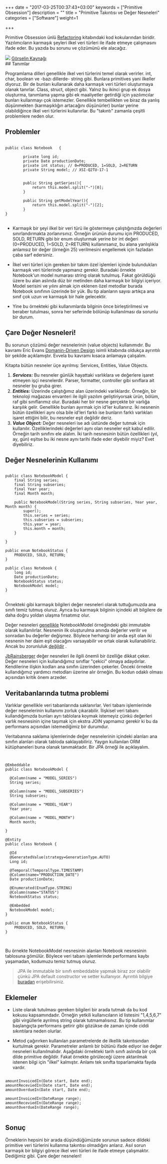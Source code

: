 +++
date = "2017-03-25T00:37:43+03:00"
keywords = ["Primitive Obsession"]
description = ""
title = "Primitive Takıntısı ve Değer Nesneleri"
categories = ["Software"]
weight=1

+++





Primitive Obsession ünlü <a href="https://www.amazon.com/Refactoring-Improving-Design-Existing-Code/dp/0201485672" target="_blank">Refactoring</a> kitabındaki kod kokularından biridir. Yazılımcıların karmaşık şeyleri ilkel veri türleri ile ifade etmeye çalışmasını ifade eder. Bu yazıda bu sorunu ve çözümünü ele alacağız.

<img src="/img/primitive.jpg" />
<a href="https://dzone.com/articles/primitive-obsession" target="_blank">Görselin Kaynağı</a>

<!--more-->

<br>
## Tanımlar

Programlama dilleri genellikle ilkel veri türlerini temel olarak verirler. int, char, boolean ve -bazı dillerde- string gibi. Bunlara primitives yani ilkeller diyoruz. Bir de bunları kullanarak daha karmaşık veri türleri oluşturmaya olanak tanırlar. Class, struct, object gibi. Yalnız bu ikinci grup ek dosya oluşturma, tanımlama yapma gibi ek maaliyetler getirdiği için yazılımcılar bunları kullanmayı çok istemezler. Genellikle tembellikten ve biraz da yanlış düşünmekten (karmaşıklığın artacağını düşünürler) bunlar yerine olabildiğince ilkel veri türlerini kullanırlar. Bu "takıntı" zamanla çeşitli problemlere neden olur.

## Problemler
<pre>
<code>
public class Notebook	{

		private long id;
		private Date productionDate;
		private int status; // 0=PRODUCED, 1=SOLD, 2=RETURN
		private String model; // XSI-Q2TU-17-1
		

		public String getSeries(){
			return this.model.split("-")[0];
		}

		public String getModelYear(){
			return this.model.split("-")[2];
		}
}
</code>
</pre>

* Karmaşık bir şeyi ilkel bir veri türü ile göstermeye çalıştığınızda değerleri sınırlandırmakta zorlanırsınız. Örneğin ürünün durumu için PRODUCED, SOLD, RETURN gibi bir enum oluşturmak yerine bir int değeri (0=PRODUCED, 1=SOLD, 2=RETURN) kullanırsanız, bu alana yanlışlıkla anlamsız bir değer (örneğin 25) verilmesini engellemek için fazladan çaba sarf edersiniz.

* İlkel veri türleri için gereken bir takım özel işlemleri içinde bulundukları karmaşık veri türlerinde yapmanız gerekir. Buradaki örnekte Notebook'un model numarası string olarak tutulmuş. Fakat görüldüğü üzere bu alan aslında düz bir metinden daha karmaşık bir bilgiyi içeriyor. Model serisini ve yılını almak için eklenen özel metodlar burada Notebook sınıfının üzerinde bir yük. Bu tip alanların sayısı artıkça ana sınıf çok uzun ve karmaşık bir hale gelecektir.

* Yine bu örnekteki gibi kullanımlarda bilginin önce birleştirilmesi ve beraber tutulması, sonra her seferinde bölünüp kullanılması da sorunlu bir durum.

## Çare Değer Nesneleri!

Bu sorunun çözümü değer nesnelerinin (value objects) kullanımıdır. Bu kavramı Eric Evans <a href="https://www.amazon.com/Domain-Driven-Design-Tackling-Complexity-Software/dp/0321125215" target="_blank">Domanin-Driven Design</a> isimli kitabında oldukça ayrıntılı bir şekilde açıklamıştır. Evvela bu kavramı kısaca anlamaya çalışalım.

Kitapta bütün nesneler üçe ayrılmış: Services, Entities, Value Objects. 

1. ***Services:*** Bu nesneler günlük hayattaki varlıklara ve değerlere işaret etmeyen işçi nesnelerdir. Parser, formatter, controller gibi sınıflara ait nesneler bu gruba girer. 
2. ***Entities:*** Üzerinde çalıştığımız alan üzerindeki varlıklardır. Örneğin, bir teknoloji mağazası envanteri ile ilgili yazılım geliştiriyorsak ürün, bölüm, raf gibi sınıflarımız olur. Buradaki her bir nesne gerçekte bir varlığa karşılık gelir. Genellikle bunları ayırmak için id'ler kullanırız. İki nesnenin bütün özellikleri aynı olsa bile id'leri farklı ise bunların farklı varlıkları işaret ettiğini bilir, bu nesneler eşit değildir deriz.
3. ***Value Object:*** Değer nesneleri ise adı üstünde değer tutmak için kullanılır. Özelliklerindeki değerleri aynı olan nesneler eşit kabul edilir. Örneğin tarih sınıfını ele alalım. İki tarih nesnesinin bütün özellikleri (yıl, ay, gün) eşitse bu iki nesne aynı tarihi ifade eder diyebilir miyiz? Evet diyebiliriz.


## Değer Nesnelerinin Kullanımı

<pre>
<code>
public class NotebookModel {
	final String series;
	final String subseries;
	final Year year;
	final Month month;
		
	public NotebookModel(String series, String subseries, Year year, Month month) {
		super();
		this.series = series;
		this.subseries = subseries;
		this.year = year;
		this.month = month;
	}
	
}

public enum NotebookStatus {
	PRODUCED, SOLD, RETURN;
}

public class Notebook {
	long id;
	Date productionDate;
	NotebookStatus status;
	NotebookModel model;
}
</code>
</pre>

Örnekteki gibi karmaşık bilgileri değer nesneleri olarak tuttuğumuzda ana sınıfı temiz tutmuş oluruz. Ayrıca bu karmaşık bilginin içindeki alt bilgilere de daha doğru yoldan ulaşma fırsatımız olur.

Değer nesneleri <a href="http://wiki.c2.com/?ValueObjectsShouldBeImmutable" target="_blank">genellikle</a>  NotebookModel örneğindeki gibi immutable olarak kullanılırlar. Nesnenin ilk oluşturulma anında değerler verilir ve sonradan bu değerler değişmez. Böylece herhangi bir anda eşit olan iki nesnenin her daim eşit olacağını varsayabilir ve ortak olarak kullanabiliriz.
Ancak bu zorunluluk <a href="http://wiki.c2.com/?ValueObjectsCanBeMutable" target="_blank">değildir</a> .

<a href="http://www.jbrains.ca/" target="_blank">JbRainsberger</a> değer nesneleri ile ilgili önemli bir özelliğe dikkat çeker. Değer nesneleri için kullandığımız sınıflar "çekici" olmaya adaydırlar. Kendilerine ilişkin kodları ana sınıfın üzerinden çekerler. Önceki örnekte kullandığımız yardımcı metodları üzerine alır örneğin. Bu kodun odaklı olması açısından kritik önem arzeder.

## Veritabanlarında tutma problemi

Varlıklar genellikle veri tabanlarında saklanırlar. Veri tabanı işlemlerinde değer nesnelerinin kullanımı zorluk çıkarabilir. İlişkisel veri tabanı kullandığımızda bunları ayrı tablolara koymak istemeyiz çünkü değerleri varlık nesnesinin içine taşımak için ekstra JOIN yapmamız gerekir ki bu da performans açısından istemediğimiz bir durumdur.

Veritabanına saklama işlemlerinde değer nesnelerinin içindeki alanları ana sınıfın alanları olarak tabloda saklayabiliriz. Yaygın kullanılan ORM kütüphaneleri buna olanak tanımaktadır. Bir JPA örneği ile açıklayalım. 

<pre>
<code>

@Embeddable
public class NotebookModel {
  
  @Column(name = "MODEL_SERIES")
  String series;
  
  @Column(name = "MODEL_SUBSERIES")
  String subseries;
  
  @Column(name = "MODEL_YEAR")
  Year year;
  
  @Column(name = "MODEL_MONTH")
  Month month;
  
}

@Entity
public class Notebook {
  
  @Id
  @GeneratedValue(strategy=GenerationType.AUTO)
  Long id;
  
  @Temporal(TemporalType.TIMESTAMP)
  @Column(name="PRODUCTION_DATE")
  Date productionDate;
  
  @Enumerated(EnumType.STRING)
  @Column(name="STATUS")
  NotebookStatus status;
  
  @Embedded
  NotebookModel model;
}

public enum NotebookStatus {
	PRODUCED, SOLD, RETURN;
}

</code>
</pre>

Bu örnekte NotebookModel nesnesinin alanları Notebook nesnesinin tablosuna gömülür. Böylece veri tabanı işlemlerinde performans kaybı yaşamadan, kodumuzu temiz tutmuş oluruz.

>JPA ile immutable bir sınıfı embeddable yapmak biraz zor olabilir çünkü JPA default constructor ve setter kullanıyor. Ayrıntılı bilgiye <a href="https://www.google.com.tr/search?q=immutable+embeddable+in+jpa" target="_blank">buradan</a> erişebilirsiniz.



## Eklemeler

* Liste olarak tutulması gereken bilgileri bir arada tutmak da bu kod kokusu kapsamındadır. Örneğin yetkili kullanıcıların id listesini "1,4,5,6,7" gibi virgüllerle ayrılmış string olarak tutmamalısınız. Bu tip kullanımlar başlangıçta performans getirir gibi gözükse de zaman içinde ciddi sıkıntılara neden olurlar.

* Metod çağırırken kullanılan parametrelerde de ilkellik takıntısından kurtulmak gerekir. Parametreler anlamlı bir bütünü ifade ediyor ise değer nesneleri kullanılmalıdır. Aşağıdaki örnekteki tarih sınıfı aslında bir çok dilde primitive değildir. Fakat örnekte görüleceği üzere aktarılmak istenen bilgi için "ilkel" kalmıştır. Anlamı tek sınıfta toparlamakta fayda vardır.


<pre>
<code>
amountInvoicedIn(Date start, Date end);
amountReceviedIn(Date start, Date end);
amountOverdueIn(Date start, Date end);

amountInvoicedIn(DateRange range);
amountReceviedIn(DateRange range);
amountOverdueIn(DateRange range);
</code>
</pre>


## Sonuç

Örneklerin hepsini bir arada düşündüğümüzde sorunun sadece dildeki primitive veri türlerini kullanma takıntısı olmadığını anlarız. Asıl sorun karmaşık bir bilgiyi görece ilkel veri türleri ile ifade etmeye çalışmaktır. Dediğimiz gibi. Çare değer nesneleri!